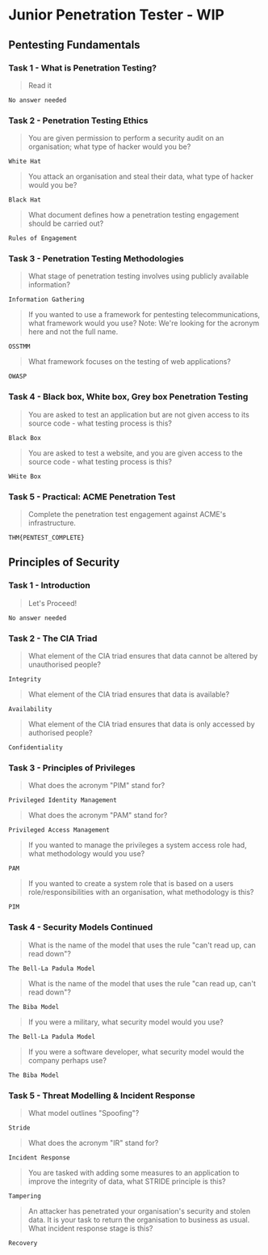 # Junior Penetration Tester - WIP

## Pentesting Fundamentals 

### Task 1 - What is Penetration Testing?

> Read it
```
No answer needed
```

### Task 2 - Penetration Testing Ethics

> You are given permission to perform a security audit on an organisation; what type of hacker would you be?
```
White Hat
```
> You attack an organisation and steal their data, what type of hacker would you be?
```
Black Hat
```
> What document defines how a penetration testing engagement should be carried out?
```
Rules of Engagement
```

### Task 3 - Penetration Testing Methodologies

> What stage of penetration testing involves using publicly available information?
```
Information Gathering
```

> If you wanted to use a framework for pentesting telecommunications, what framework would you use? Note: We're looking for the acronym here and not the full name.
```
OSSTMM
```

> What framework focuses on the testing of web applications?
```
OWASP
```

### Task 4 - Black box, White box, Grey box Penetration Testing

> You are asked to test an application but are not given access to its source code - what testing process is this?
```
Black Box
```
> You are asked to test a website, and you are given access to the source code - what testing process is this?
```
WHite Box
```

### Task 5 - Practical: ACME Penetration Test

> Complete the penetration test engagement against ACME's infrastructure.

```
THM{PENTEST_COMPLETE}
```

## Principles of Security

### Task 1 - Introduction
> Let's Proceed!
```
No answer needed
```

### Task 2 - The CIA Triad
> What element of the CIA triad ensures that data cannot be altered by unauthorised people?
```
Integrity
```
> What element of the CIA triad ensures that data is available?
```
Availability
```
> What element of the CIA triad ensures that data is only accessed by authorised people?
```
Confidentiality
```

### Task 3 - Principles of Privileges

> What does the acronym "PIM" stand for?
```
Privileged Identity Management
```
> What does the acronym "PAM" stand for?
```
Privileged Access Management
```
> If you wanted to manage the privileges a system access role had, what methodology would you use?
```
PAM
```
> If you wanted to create a system role that is based on a users role/responsibilities with an organisation, what methodology is this?
```
PIM
```

### Task 4 - Security Models Continued

> What is the name of the model that uses the rule "can't read up, can read down"?
```
The Bell-La Padula Model
```
> What is the name of the model that uses the rule "can read up, can't read down"?
```
The Biba Model
```
> If you were a military, what security model would you use?
```
The Bell-La Padula Model
```
> If you were a software developer, what security model would the company perhaps use?
```
The Biba Model
```

### Task 5 - Threat Modelling & Incident Response

> What model outlines "Spoofing"?
```
Stride
```
> What does the acronym "IR" stand for?
```
Incident Response
```
> You are tasked with adding some measures to an application to improve the integrity of data, what STRIDE principle is this?
```
Tampering
```
> An attacker has penetrated your organisation's security and stolen data. It is your task to return the organisation to business as usual. What incident response stage is this? 
```
Recovery
```
